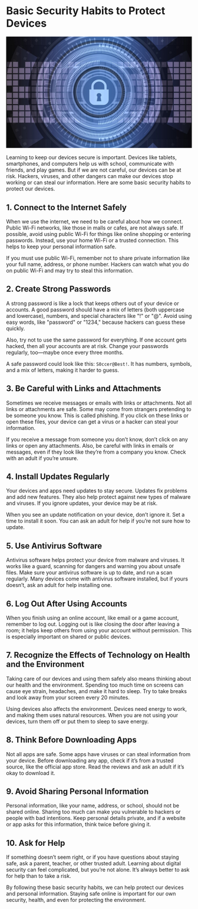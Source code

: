 # Basic Security Habits to Protect Devices

<img src="images/security.jpg" class="header">

Learning to keep our devices secure is important. Devices like tablets, smartphones, and computers help us with school, communicate with friends, and play games. But if we are not careful, our devices can be at risk. Hackers, viruses, and other dangers can make our devices stop working or can steal our information. Here are some basic security habits to protect our devices.

## 1. Connect to the Internet Safely

When we use the internet, we need to be careful about how we connect. Public Wi-Fi networks, like those in malls or cafes, are not always safe. If possible, avoid using public Wi-Fi for things like online shopping or entering passwords. Instead, use your home Wi-Fi or a trusted connection. This helps to keep your personal information safe.

If you must use public Wi-Fi, remember not to share private information like your full name, address, or phone number. Hackers can watch what you do on public Wi-Fi and may try to steal this information.

## 2. Create Strong Passwords

A strong password is like a lock that keeps others out of your device or accounts. A good password should have a mix of letters (both uppercase and lowercase), numbers, and special characters like "!" or "@". Avoid using easy words, like "password" or "1234," because hackers can guess these quickly. 

Also, try not to use the same password for everything. If one account gets hacked, then all your accounts are at risk. Change your passwords regularly, too—maybe once every three months. 

A safe password could look like this: `S0ccer@Best!`. It has numbers, symbols, and a mix of letters, making it harder to guess.

## 3. Be Careful with Links and Attachments

Sometimes we receive messages or emails with links or attachments. Not all links or attachments are safe. Some may come from strangers pretending to be someone you know. This is called phishing. If you click on these links or open these files, your device can get a virus or a hacker can steal your information.

If you receive a message from someone you don’t know, don’t click on any links or open any attachments. Also, be careful with links in emails or messages, even if they look like they’re from a company you know. Check with an adult if you’re unsure.

## 4. Install Updates Regularly

Your devices and apps need updates to stay secure. Updates fix problems and add new features. They also help protect against new types of malware and viruses. If you ignore updates, your device may be at risk. 

When you see an update notification on your device, don’t ignore it. Set a time to install it soon. You can ask an adult for help if you’re not sure how to update.

## 5. Use Antivirus Software

Antivirus software helps protect your device from malware and viruses. It works like a guard, scanning for dangers and warning you about unsafe files. Make sure your antivirus software is up to date, and run a scan regularly. Many devices come with antivirus software installed, but if yours doesn’t, ask an adult for help installing one.

## 6. Log Out After Using Accounts

When you finish using an online account, like email or a game account, remember to log out. Logging out is like closing the door after leaving a room; it helps keep others from using your account without permission. This is especially important on shared or public devices. 

## 7. Recognize the Effects of Technology on Health and the Environment

Taking care of our devices and using them safely also means thinking about our health and the environment. Spending too much time on screens can cause eye strain, headaches, and make it hard to sleep. Try to take breaks and look away from your screen every 20 minutes.

Using devices also affects the environment. Devices need energy to work, and making them uses natural resources. When you are not using your devices, turn them off or put them to sleep to save energy. 

## 8. Think Before Downloading Apps

Not all apps are safe. Some apps have viruses or can steal information from your device. Before downloading any app, check if it’s from a trusted source, like the official app store. Read the reviews and ask an adult if it’s okay to download it.

## 9. Avoid Sharing Personal Information

Personal information, like your name, address, or school, should not be shared online. Sharing too much can make you vulnerable to hackers or people with bad intentions. Keep personal details private, and if a website or app asks for this information, think twice before giving it.

## 10. Ask for Help

If something doesn’t seem right, or if you have questions about staying safe, ask a parent, teacher, or other trusted adult. Learning about digital security can feel complicated, but you’re not alone. It’s always better to ask for help than to take a risk.

By following these basic security habits, we can help protect our devices and personal information. Staying safe online is important for our own security, health, and even for protecting the environment.